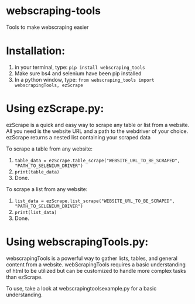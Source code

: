 # webscraping-tools
Tools to make webscraping easier

# Installation:
1) in your terminal, type: `pip install webscraping_tools`
2) Make sure bs4 and selenium have been pip installed
3) In a python window, type: `from webscraping_tools import webscrapingTools, ezScrape`

# Using ezScrape.py:
ezScrape is a quick and easy way to scrape any table or list from a website. All you need is the website URL and a path to the webdriver of your choice. ezScrape returns a nested list containing your scraped data

To scrape a table from any website:
1) `table_data = ezScrape.table_scrape("WEBSITE_URL_TO_BE_SCRAPED", "PATH_TO_SELENIUM_DRIVER")`
2) `print(table_data)`
3) Done.

To scrape a list from any website:
1) `list_data = ezScrape.list_scrape("WEBSITE_URL_TO_BE_SCRAPED", "PATH_TO_SELENIUM_DRIVER")`
2) `print(list_data)`
3) Done.

# Using webscrapingTools.py:
webscrapingTools is a powerful way to gather lists, tables, and general content from a website. webScrapingTools requires a basic understanding of html to be utilized but can be customized to handle more complex tasks than ezScrape. 

To use, take a look at webscrapingtoolsexample.py for a basic understanding.
